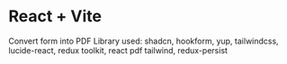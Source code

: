 # React + Vite

Convert form into PDF
Library used: shadcn, hookform, yup, tailwindcss, lucide-react, redux toolkit, react pdf tailwind, redux-persist
